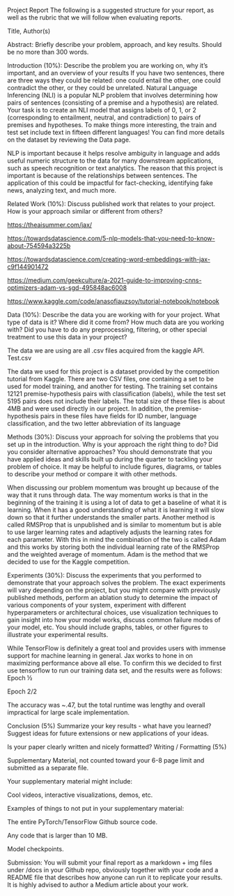 



Project Report
The following is a suggested structure for your report, as well as the rubric that we will follow when evaluating reports.

Title, Author(s)

Abstract: Briefly describe your problem, approach, and key results. Should be no more than 300 words.

Introduction (10%): Describe the problem you are working on, why it’s important, and an overview of your results
If you have two sentences, there are three ways they could be related: one could entail the other, one could contradict the other, or they could be unrelated. Natural Language Inferencing (NLI) is a popular NLP problem that involves determining how pairs of sentences (consisting of a premise and a hypothesis) are related. Your task is to create an NLI model that assigns labels of 0, 1, or 2 (corresponding to entailment, neutral, and contradiction) to pairs of premises and hypotheses. To make things more interesting, the train and test set include text in fifteen different languages! You can find more details on the dataset by reviewing the Data page.


NLP is important because it helps resolve ambiguity in language and adds useful numeric structure to the data for many downstream applications, such as speech recognition or text analytics. The reason that this project is important is because of the relationships between sentences. The application of this could be impactful for fact-checking, identifying fake news, analyzing text, and much more.



Related Work (10%): Discuss published work that relates to your project. How is your approach similar or different from others? 


https://theaisummer.com/jax/


https://towardsdatascience.com/5-nlp-models-that-you-need-to-know-about-754594a3225b


https://towardsdatascience.com/creating-word-embeddings-with-jax-c9f144901472


https://medium.com/geekculture/a-2021-guide-to-improving-cnns-optimizers-adam-vs-sgd-495848ac6008


https://www.kaggle.com/code/anasofiauzsoy/tutorial-notebook/notebook




Data (10%): Describe the data you are working with for your project. What type of data is it? Where did it come from? How much data are you working with? Did you have to do any preprocessing, filtering, or other special treatment to use this data in your project?


The data we are using are all .csv files acquired from the kaggle API. Test.csv 


The data we used for this project is a dataset provided by the competition tutorial from Kaggle. There are two CSV files, one containing a set to be used for model training, and another for testing. The training set contains 12121 premise-hypothesis pairs with classification (labels), while the test set 5195 pairs does not include their labels. The total size of these files is about 4MB and were used directly in our project. In addition, the premise-hypothesis pairs in these files have fields for ID number, language classification, and the two letter abbreviation of its language



Methods (30%): Discuss your approach for solving the problems that you set up in the introduction. Why is your approach the right thing to do? Did you consider alternative approaches? You should demonstrate that you have applied ideas and skills built up during the quarter to tackling your problem of choice. It may be helpful to include figures, diagrams, or tables to describe your method or compare it with other methods.


When discussing our problem momentum was brought up because of the way that it runs through data. The way momentum works is that in the beginning of the training it is using a lot of data to get a baseline of what it is learning. When it has a good understanding of what it is learning it will slow down so that it further understands the smaller parts. Another method is called RMSProp that is unpublished and is similar to momentum but is able to use larger learning rates and adaptively adjusts the learning rates for each parameter. With this in mind the combination of the two is called Adam and this works by storing both the individual learning rate of the RMSProp and the  weighted average of momentum. Adam is the method that we decided to use for the Kaggle competition.



Experiments (30%): Discuss the experiments that you performed to demonstrate that your approach solves the problem. The exact experiments will vary depending on the project, but you might compare with previously published methods, perform an ablation study to determine the impact of various components of your system, experiment with different hyperparameters or architectural choices, use visualization techniques to gain insight into how your model works, discuss common failure modes of your model, etc. You should include graphs, tables, or other figures to illustrate your experimental results.



While TensorFlow is definitely a great tool and provides users with immense support for machine learning in general. Jax works to hone in on maximizing performance above all else. To confirm this we decided to first use tensorflow to run our training data set, and the results were as follows:
Epoch ½

 
Epoch 2/2


The accuracy was ~.47, but the total runtime was lengthy and overall impractical for large scale implementation. 


Conclusion (5%) Summarize your key results - what have you learned? Suggest ideas for future extensions or new applications of your ideas.



Is your paper clearly written and nicely formatted? Writing / Formatting (5%)


Supplementary Material, not counted toward your 6-8 page limit and submitted as a separate file.


Your supplementary material might include:


Cool videos, interactive visualizations, demos, etc.


Examples of things to not put in your supplementary material:


The entire PyTorch/TensorFlow Github source code.


Any code that is larger than 10 MB.


Model checkpoints.


Submission: You will submit your final report as a markdown + img files under /docs in your Github repo, obviously together with your code and a README file that describes how anyone can run it to replicate your results. It is highly advised to author a Medium article about your work.

